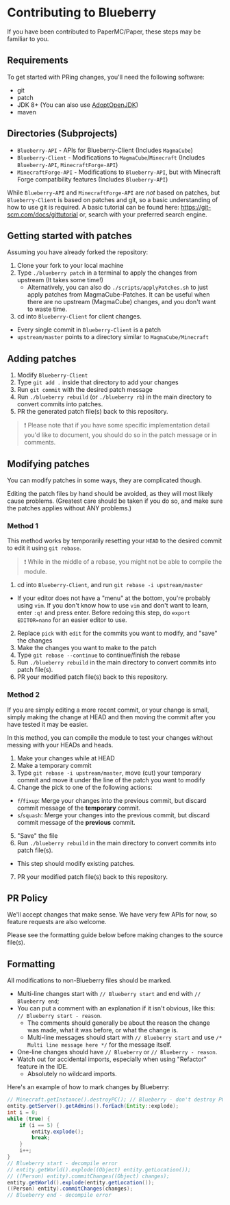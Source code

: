 # Contributing to Blueberry

If you have been contributed to PaperMC/Paper, these steps may be familiar to you.

## Requirements
To get started with PRing changes, you'll need the following software:
- git
- patch
- JDK 8+ (You can also use [AdoptOpenJDK](https://adoptopenjdk.net/))
- maven

## Directories (Subprojects)
- `Blueberry-API` - APIs for Blueberry-Client (Includes `MagmaCube`)
- `Blueberry-Client` - Modifications to `MagmaCube`/`Minecraft` (Includes `Blueberry-API`, `MinecraftForge-API`)
- `MinecraftForge-API` - Modifications to `Blueberry-API`, but with Minecraft Forge compatibility features (Includes `Blueberry-API`)

While `Blueberry-API` and `MinecraftForge-API` are *not* based on patches, but `Blueberry-Client` is based on patches and git, so a basic understanding of how to use git is required. A basic tutorial can be found here: https://git-scm.com/docs/gittutorial or, search with your preferred search engine.

## Getting started with patches

Assuming you have already forked the repository:
1. Clone your fork to your local machine
2. Type `./blueberry patch` in a terminal to apply the changes from upstream (It takes some time!)
   - Alternatively, you can also do `./scripts/applyPatches.sh` to just apply patches from MagmaCube-Patches. It can be useful when there are no upstream (MagmaCube) changes, and you don't want to waste time.
3. cd into `Blueberry-Client` for client changes.

- Every single commit in `Blueberry-Client` is a patch
- `upstream/master` points to a directory similar to `MagmaCube/Minecraft`

## Adding patches
1. Modify `Blueberry-Client`
2. Type `git add .` inside that directory to add your changes
3. Run `git commit` with the desired patch message
4. Run `./blueberry rebuild` (or `./blueberry rb`) in the main directory to convert commits into patches.
5. PR the generated patch file(s) back to this repository.

> ❗ Please note that if you have some specific implementation detail you'd like to document, you should do so in the patch message or in comments.

## Modifying patches

You can modify patches in some ways, they are complicated though.

Editing the patch files by hand should be avoided, as they will most likely cause problems. (Greatest care should be taken if you do so, and make sure the patches applies without ANY problems.)

### Method 1
This method works by temporarily resetting your `HEAD` to the desired commit to edit it using `git rebase`.

> ❗ While in the middle of a rebase, you might not be able to compile the module.

1. cd into `Blueberry-Client`, and run `git rebase -i upstream/master`
  - If your editor does not have a "menu" at the bottom, you're probably using `vim`.
    If you don't know how to use `vim` and don't want to learn, enter `:q!` and press enter. Before redoing this step, do `export EDITOR=nano` for an easier editor to use.
2. Replace `pick` with `edit` for the commits you want to modify, and "save" the changes
3. Make the changes you want to make to the patch
4. Type `git rebase --continue` to continue/finish the rebase
5. Run `./blueberry rebuild` in the main directory to convert commits into patch file(s).
6. PR your modified patch file(s) back to this repository.

### Method 2
If you are simply editing a more recent commit, or your change is small, simply making the change at HEAD and then moving the commit after you have tested it may be easier.

In this method, you can compile the module to test your changes without messing with your HEADs and heads.

1. Make your changes while at HEAD
2. Make a temporary commit
3. Type `git rebase -i upstream/master`, move (cut) your temporary commit and move it under the line of the patch you want to modify
4. Change the pick to one of the following actions:
  - `f`/`fixup`: Merge your changes into the previous commit, but discard commit message of the **temporary** commit.
  - `s`/`squash`: Merge your changes into the previous commit, but discard commit message of the **previous** commit.
5. "Save" the file
6. Run `./blueberry rebuild` in the main directory to convert commits into patch file(s).
  - This step should modify existing patches.
7. PR your modified patch file(s) back to this repository.

## PR Policy
We'll accept changes that make sense.
We have very few APIs for now, so feature requests are also welcome.

Please see the formatting guide below before making changes to the source file(s).

## Formatting
All modifications to non-Blueberry files should be marked.

- Multi-line changes start with `// Blueberry start` and end with `// Blueberry end`;
- You can put a comment with an explanation if it isn't obvious, like this: `// Blueberry start - reason`.
  - The comments should generally be about the reason the change was made, what it was before, or what the change is.
  - Multi-line messages should start with `// Blueberry start` and use `/* Multi line message here */` for the message itself.
- One-line changes should have `// Blueberry` or `// Blueberry - reason`.
- Watch out for accidental imports, especially when using "Refactor" feature in the IDE.
  - Absolutely no wildcard imports.

Here's an example of how to mark changes by Blueberry:
```java
// Minecraft.getInstance().destroyPC(); // Blueberry - don't destroy PC
entity.getServer().getAdmins().forEach(Entity::explode);
int i = 0;
while (true) {
    if (i == 5) {
        entity.explode();
        break;
    }
    i++;
}
// Blueberry start - decompile error
// entity.getWorld().explode((Object) entity.getLocation());
// ((Person) entity).commitChanges((Object) changes);
entity.getWorld().explode(entity.getLocation());
((Person) entity).commitChanges(changes);
// Blueberry end - decompile error
```
